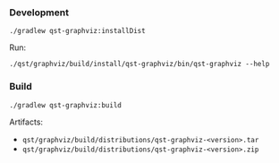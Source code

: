 ### Development

```shell
./gradlew qst-graphviz:installDist
```

Run:

```shell
./qst/graphviz/build/install/qst-graphviz/bin/qst-graphviz --help
```

### Build

```shell
./gradlew qst-graphviz:build
```

Artifacts:

* `qst/graphviz/build/distributions/qst-graphviz-<version>.tar`
* `qst/graphviz/build/distributions/qst-graphviz-<version>.zip`